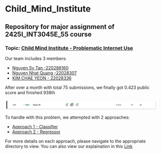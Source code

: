 # Child_Mind_Institute
## Repository for major assignment of 2425I_INT3045E_55 course
### Topic: [Child Mind Institute - Problematic Internet Use](https://www.kaggle.com/competitions/child-mind-institute-problematic-internet-use/overview)  
  
Our team includes 3 members:  
- [Nguyen Sy Tan -220288160](https://github.com/nguyentankdb17)
- [Nguyen Nhat Quang -22028307](https://github.com/6ra1ju)
- [KIM CHAE YEON - 22028336](https://github.com/chyyn)

After over a month with total 75 submissions, we finally got 0.423 public score and finished 938th  
  
![Final Ranking](final_ranking.png)

To handle with this problem, we attempted with 2 approaches:
- [Approach 1 - Classifier](Approach1_Classifier)
- [Approach 2 - Regressor](Approach2_Regressor)

For more details on each approach, please navigate to the appropriate directory to view.
You can also view our explaination in this [Link](#)
